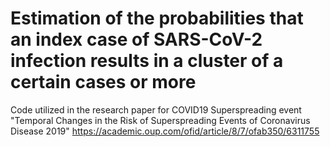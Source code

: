 # Estimation of the probabilities that an index case of SARS-CoV-2 infection results in a cluster of a certain cases or more

Code utilized in the research paper for COVID19 Superspreading event
"Temporal Changes in the Risk of Superspreading Events of Coronavirus Disease 2019"
https://academic.oup.com/ofid/article/8/7/ofab350/6311755

